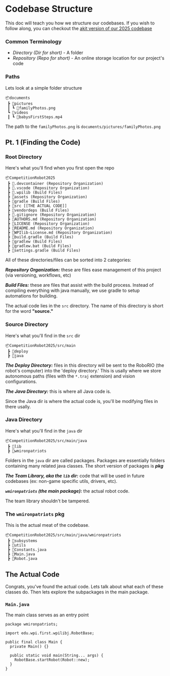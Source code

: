 # Codebase Structure
This doc will teach you how we structure our codebases. If you wish to follow along, you can checkout the [akit version of our 2025 codebase](https://github.com/wmironpatriots/CompetitionRobot2025/tree/junk/akitRewrite)

### Common Terminology
* *Directory (Dir for short)* - A folder
* *Repository (Repo for short)* - An online storage location for our project's code

### Paths
Lets look at a simple folder structure
```
📦documents
 ┣ 📂pictures
 ┃ ┗ 📜familyPhotos.png
 ┗ 📂videos
 ┃ ┗ 📜babysFirstSteps.mp4
```
The path to the `familyPhotos.png` is `documents/pictures/familyPhotos.png`

## Pt. 1 (Finding the Code)
### Root Directory
Here's what you'll find when you first open the repo
```
📦CompetitionRobot2025
 ┣ 📂.devcontainer (Repository Organization)
 ┣ 📂.vscode (Repository Organization)
 ┣ 📂.wpilib (Build Files)
 ┣ 📂assets (Repository Organization)
 ┣ 📂gradle (Build Files)
 ┣ 📂src [[THE ACTUAL CODE]]
 ┣ 📂vendordeps (Build Files)
 ┣ 📜.gitignore (Repository Organization)
 ┣ 📜AUTHORS.md (Repository Organization)
 ┣ 📜LICENSE (Repository Organization)
 ┣ 📜README.md (Repository Organization)
 ┣ 📜WPIlib-License.md (Repository Organization)
 ┣ 📜build.gradle (Build Files)
 ┣ 📜gradlew (Build Files)
 ┣ 📜gradlew.bat (Build Files)
 ┣ 📜settings.gradle (Build Files)
```

All of these directories/files can be sorted into 2 categories:

***Repository Organization:*** these are files ease management of this project (via versioning, workflows, etc) 

***Build Files:*** these are files that assist with the build process. Instead of compiling everything with java manually, we use gradle to setup automations for building.

The actual code lies in the `src` directory. The name of this directory is short for the word **"source."**

### Source Directory
Here's what you'll find in the `src` dir
```
📦CompetitionRobot2025/src/main
 ┣ 📂deploy
 ┣ 📂java
```
***The Deploy Directory:*** files in this directory will be sent to the RoboRIO (the robot's computer) into the 'deploy directory.' This is usally where we store autonomous paths (files with the `*.traj` extension) and vision configurations.

***The Java Directory:*** this is where all Java code is.

Since the Java dir is where the actual code is, you'll be modifying files in there usally.

### Java Directory
Here's what you'll find in the `java` dir
```
📦CompetitionRobot2025/src/main/java
 ┣ 📂lib
 ┣ 📂wmironpatriots
```

Folders in the `java` dir are called packages. Packages are essentially folders containing many related java classes. The short version of packages is ***pkg***

***The Team Library, aka the `lib` dir:*** code that will be used in future codebases (ex: non-game specific utils, drivers, etc).

***`wmironpatriots` (the main package):*** the actual robot code.

The team library shouldn't be tampered.

### The `wmironpatriots` pkg
This is the actual meat of the codebase.
```
📦CompetitionRobot2025/src/main/java/wmironpatriots
 ┣ 📂subsystems
 ┣ 📂utils
 ┣ 📜Constants.java
 ┣ 📜Main.java
 ┣ 📜Robot.java
```

## The Actual Code
Congrats, you've found the actual code. Lets talk about what each of these classes do. Then lets explore the subpackages in the main package.

### `Main.java`
The main class serves as an entry point

```
package wmironpatriots;

import edu.wpi.first.wpilibj.RobotBase;

public final class Main {
  private Main() {}

  public static void main(String... args) {
    RobotBase.startRobot(Robot::new);
  }
}
```